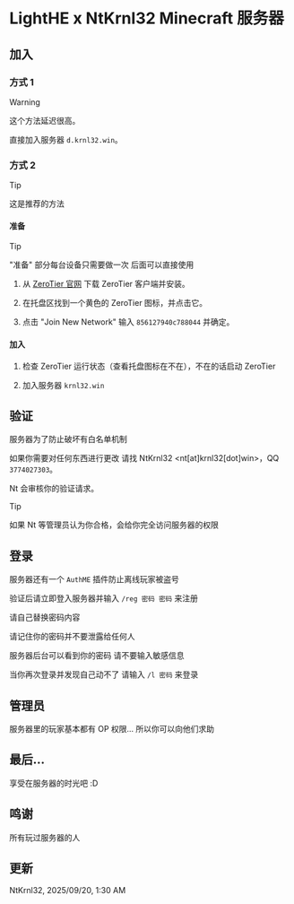 # LightHE x NtKrnl32 Minecraft 服务器

## 加入

### 方式 1

> [!WARNING]
> 这个方法延迟很高。

直接加入服务器 `d.krnl32.win`。

### 方式 2

> [!TIP]
> 这是推荐的方法

#### 准备

> [!TIP]
> "准备" 部分每台设备只需要做一次 后面可以直接使用

1. 从 [ZeroTier 官网](https://www.zerotier.com/download/) 下载 ZeroTier 客户端并安装。

2. 在托盘区找到一个黄色的 ZeroTier 图标，并点击它。

3. 点击 "Join New Network" 输入 `856127940c788044` 并确定。

#### 加入

1. 检查 ZeroTier 运行状态（查看托盘图标在不在），不在的话启动 ZeroTier

2. 加入服务器 `krnl32.win`

## 验证

服务器为了防止破坏有白名单机制

如果你需要对任何东西进行更改 请找 NtKrnl32 <nt[at]krnl32[dot]win>，QQ `3774027303`。

Nt 会审核你的验证请求。

> [!TIP]
> 如果 Nt 等管理员认为你合格，会给你完全访问服务器的权限

## 登录

服务器还有一个 `AuthME` 插件防止离线玩家被盗号

验证后请立即登入服务器并输入 `/reg 密码 密码` 来注册

请自己替换密码内容

请记住你的密码并不要泄露给任何人

服务器后台可以看到你的密码 请不要输入敏感信息

当你再次登录并发现自己动不了 请输入 `/l 密码` 来登录

## 管理员

服务器里的玩家基本都有 OP 权限... 所以你可以向他们求助

## 最后...

享受在服务器的时光吧 :D

## 鸣谢

所有玩过服务器的人

## 更新

NtKrnl32, 2025/09/20, 1:30 AM

